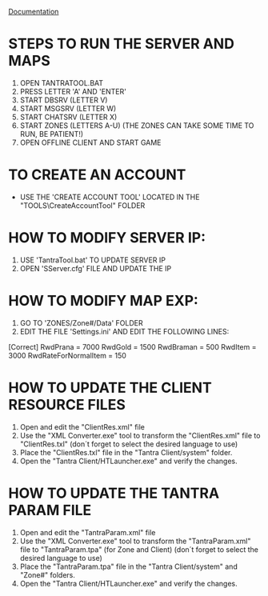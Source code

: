 [Documentation](http://mynetworkforum.weebly.com/gaming-guide/guide-to-maketantraofflineserver)

# STEPS TO RUN THE SERVER AND MAPS
1. OPEN TANTRATOOL.BAT
2. PRESS LETTER 'A' AND 'ENTER'
3. START DBSRV (LETTER V)
4. START MSGSRV (LETTER W)
5. START CHATSRV (LETTER X)
6. START ZONES (LETTERS A-U) (THE ZONES CAN TAKE SOME TIME TO RUN, BE PATIENT!)
7. OPEN OFFLINE CLIENT AND START GAME


# TO CREATE AN ACCOUNT
- USE THE 'CREATE ACCOUNT TOOL' LOCATED IN THE "TOOLS\CreateAccountTool" FOLDER


# HOW TO MODIFY SERVER IP:
1. USE 'TantraTool.bat' TO UPDATE SERVER IP
2. OPEN 'SServer.cfg' FILE AND UPDATE THE IP


# HOW TO MODIFY MAP EXP:
1. GO TO 'ZONES/Zone#/Data' FOLDER
2. EDIT THE FILE 'Settings.ini' AND EDIT THE FOLLOWING LINES:

[Correct]
RwdPrana 	= 7000
RwdGold		= 1500
RwdBraman	= 500
RwdItem	 	= 3000
RwdRateForNormalItem = 150

# HOW TO UPDATE THE CLIENT RESOURCE FILES
1. Open and edit the "ClientRes.xml" file
2. Use the "XML Converter.exe" tool to transform the "ClientRes.xml" file to "ClientRes.txl" (don´t forget to select the desired language to use)
3. Place the "ClientRes.txl" file in the "Tantra Client/system" folder.
4. Open the "Tantra Client/HTLauncher.exe" and verify the changes.

# HOW TO UPDATE THE TANTRA PARAM FILE
1. Open and edit the "TantraParam.xml" file
2. Use the "XML Converter.exe" tool to transform the "TantraParam.xml" file to "TantraParam.tpa" (for Zone and Client) (don´t forget to select the desired language to use)
3. Place the "TantraParam.tpa" file in the "Tantra Client/system" and "Zone#" folders.
4. Open the "Tantra Client/HTLauncher.exe" and verify the changes.

<!--
AL AGREGAR EL ARCHIVO 'TOOLS/itemserver.txt' en una carpeta de una zona ('ZONES/Zone#/Data') HABILITARA EL ITEM MALL (SE REQUIERE CONFIGURACION DE UNA BASE DE DATOS SQL SERVER 2002)
-->